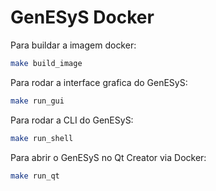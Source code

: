 # GenESyS Docker

Para buildar a imagem docker:
```bash
make build_image
```

Para rodar a interface grafica do GenESyS:
```bash
make run_gui
```

Para rodar a CLI do GenESyS:
```bash
make run_shell
```

Para abrir o GenESyS no Qt Creator via Docker:
```bash
make run_qt
```
